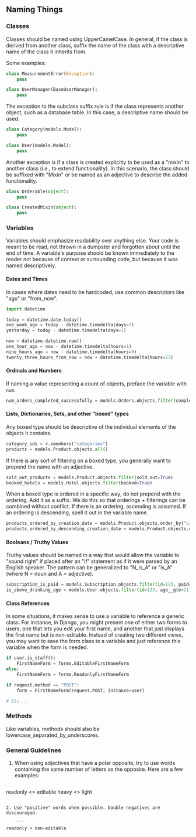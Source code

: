 ## Naming Things

### Classes

Classes should be named using UpperCamelCase. In general, if the class is derived from another class, suffix the name of the class with a descriptive name of the class it inherits from.

Some examples:

```python
class MeasurementError(Exception):
    pass

class UserManager(BaseUserManager):
    pass
```

The exception to the subclass suffix rule is if the class represents another object, such as a database table. In this case, a descriptive name should be used.

```python
class Category(models.Model):
    pass

class User(models.Model):
    pass
```

Another exception is if a class is created explicitly to be used as a "mixin" to another class (i.e., to extend functionality). In this scenario, the class should be suffixed with "Mixin" or be named as an adjective to describe the added functionality.

```python
class Orderable(object):
    pass

class CreatedMixin(object):
    pass
```

### Variables

Variables should emphasize readability over anything else. Your code is meant to be read, not thrown in a dumpster and forgotten about until the end of time. A variable's purpose should be known immediately to the reader not because of context or surrounding code, but because it was named descriptively.

#### Dates and Times

In cases where dates need to be hardcoded, use common descriptors like "ago" or "from_now".

```python
import datetime

today = datetime.date.today()
one_week_ago = today - datetime.timedelta(days=7)
yesterday = today - datetime.timedelta(days=1)

now = datetime.datetime.now()
one_hour_ago = now - datetime.timedelta(hours=1)
nine_hours_ago = now - datetime.timedelta(hours=9)
twenty_three_hours_from_now = now + datetime.timedelta(hours=23)
```

#### Ordinals and Numbers

If naming a value representing a count of objects, preface the variable with `num`.

```python
num_orders_completed_successfully = models.Orders.objects.filter(completed=True)
```

#### Lists, Dictionaries, Sets, and other "boxed" types

Any boxed type should be descriptive of the individual elements of the objects it contains.

```python
category_ids = r.smembers("categories")
products = models.Product.objects.all()
```

If there is any sort of filtering on a boxed type, you generally want to prepend the name with an adjective.

```python
sold_out_products = models.Product.objects.filter(sold_out=True)
booked_hotels = models.Hotel.objects.filter(booked=True)
```

When a boxed type is ordered in a specific way, do not prepend with the ordering. Add it as a suffix. We do this so that orderings + filterings can be combined without conflict. If there is an ordering, ascending is assumed. If an ordering is descending, spell it out in the variable name.

```python
products_ordered_by_creation_date = models.Product.objects.order_by("created_on")
products_ordered_by_descending_creation_date = models.Product.objects.order_by("-created_on")
```

#### Booleans / Truthy Values

Truthy values should be named in a way that would allow the variable to "sound right" if placed after an "if" statement as if it were parsed by an English speaker. The pattern can be generalized to "N_is_A" or "is_A" (where N = noun and A = adjective).

```python
subscription_is_paid = models.Subscription.objects.filter(id=123, paid=True).exists()
is_above_drinking_age = models.User.objects.filter(id=123, age__gte=21)
```

#### Class References

In some situations, it makes sense to use a variable to reference a generic class. For instance, in Django, you might present one of either two forms to users: one that lets you edit your first name, and another that just displays the first name but is non-editable. Instead of creating two different views, you may want to save the form class to a variable and just reference this variable when the form is needed.

```python
if user.is_staff():
    FirstNameForm = forms.EditableFirstNameForm
else:
    FirstNameForm = forms.ReadonlyFirstNameForm

if request.method == "POST":
    form = FirstNameForm(request.POST, instance=user)

# Etc...
```

### Methods

Like variables, methods should also be lowercase_separated_by_underscores.

### General Guidelines

1. When using adjectives that have a polar opposite, try to use words containing the same number of letters as the opposite. Here are a few examples:

    ```
readonly <> editable
heavy <> light
```

2. Use "positive" words when possible. Double negatives are discouraged.

    ```
readonly > non-editable
```
